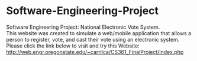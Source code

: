 # Software-Engineering-Project
Software Engineering Project: National Electronic Vote System.  
This website was created to simulate a web/mobile application that allows a person to register, vote, and cast their vote using an electronic system. Please click the link below to visit and try this Website:
http://web.engr.oregonstate.edu/~carrilca/CS361_FinalProject/index.php
